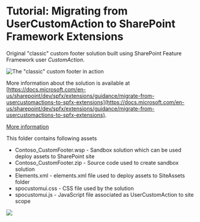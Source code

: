 # Tutorial: Migrating from UserCustomAction to SharePoint Framework Extensions

Original "classic" custom footer solution built using SharePoint Feature Framework user _CustomAction_.

![The "classic" custom footer in action](../images/user-custom-action-footer-sample.png)

More information about the solution is available at [https://docs.microsoft.com/en-us/sharepoint/dev/spfx/extensions/guidance/migrate-from-usercustomactions-to-spfx-extensions](https://docs.microsoft.com/en-us/sharepoint/dev/spfx/extensions/guidance/migrate-from-usercustomactions-to-spfx-extensions).

[More information](../README.md)

This folder contains following assets

* Contoso_CustomFooter.wsp - Sandbox solution which can be used deploy assets to SharePoint site
* Contoso_CustomFooter.zip - Source code used to create sandbox solution
* Elements.xml - elements.xml file used to deploy assets to SiteAssets folder
* spocustomui.css - CSS file used by the solution
* spocustomui.js - JavaScript file associated as UserCustomAction to site scope

<img src="https://pnptelemetry.azurewebsites.net/sp-dev-fx-extensions/tutorial-migrate-usercustomaction/01" />